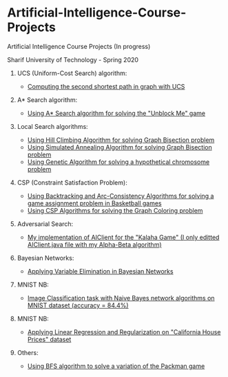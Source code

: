 # Artificial-Intelligence-Course-Projects
Artificial Intelligence Course Projects (In progress)

Sharif University of Technology - Spring 2020

1. UCS (Uniform-Cost Search) algorithm:
    - [Computing the second shortest path in graph with UCS](https://github.com/kimianoorbakhsh/Artificial-Intelligence-Course-Projects/blob/main/1.%20UCS/UCS.java)
    
2. A* Search algorithm:
    - [Using A* Search algorithm for solving the "Unblock Me" game](https://github.com/kimianoorbakhsh/Artificial-Intelligence-Course-Projects/blob/main/2.%20A_Star/AStar.java)
    
3. Local Search algorithms:
    - [Using Hill Climbing Algorithm for solving Graph Bisection problem](https://github.com/kimianoorbakhsh/Artificial-Intelligence-Course-Projects/blob/main/3.%20Local%20Search/Hill_Climbing.py)
    - [Using Simulated Annealing Algorithm for solving Graph Bisection problem](https://github.com/kimianoorbakhsh/Artificial-Intelligence-Course-Projects/blob/main/3.%20Local%20Search/Simulated_Annealing.py)
    - [Using Genetic Algorithm for solving a hypothetical chromosome problem](https://github.com/kimianoorbakhsh/Artificial-Intelligence-Course-Projects/blob/main/3.%20Local%20Search/Genetic.py)
    
4. CSP (Constraint Satisfaction Problem):
    - [Using Backtracking and Arc-Consistency Algorithms for solving a game assignment problem in Basketball games](https://github.com/kimianoorbakhsh/Artificial-Intelligence-Course-Projects/blob/main/4.%20CSP/CSP.java)
    - [Using CSP Algorithms for solving the Graph Coloring problem](https://github.com/kimianoorbakhsh/Artificial-Intelligence-Course-Projects/blob/main/4.%20CSP/treeCSP.py)
  
5. Adversarial Search:
    - [My implementation of AIClient for the "Kalaha Game" (I only editted AIClient.java file with my Alpha-Beta algorithm)](https://github.com/kimianoorbakhsh/Artificial-Intelligence-Course-Projects/tree/main/5.%20Adversarial%20Search/src)
    
6. Bayesian Networks:
    - [Applying Variable Elimination in Bayesian Networks](https://github.com/kimianoorbakhsh/Artificial-Intelligence-Course-Projects/blob/main/6.%20Variable%20Elimination/Bayes_Net.py)
    
7. MNIST NB:
    - [Image Classification task with Naive Bayes network algorithms on MNIST dataset (accuracy = 84.4%)](https://github.com/kimianoorbakhsh/Artificial-Intelligence-Course-Projects/blob/main/7.%20MNIST%20NB/mnist-nb.ipynb)
  
8. MNIST NB:
    - [Applying Linear Regression and Regularization on "California House Prices" dataset](https://github.com/kimianoorbakhsh/Artificial-Intelligence-Course-Projects/tree/main/8.%20Regression)
    
9. Others:
    - [Using BFS algorithm to solve a variation of the Packman game](https://github.com/kimianoorbakhsh/Artificial-Intelligence-Course-Projects/tree/main/9.%20Others)
